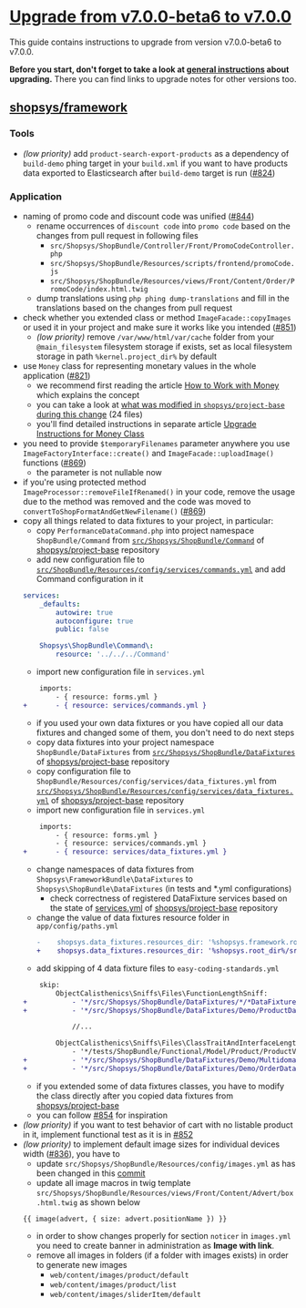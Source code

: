 # [Upgrade from v7.0.0-beta6 to v7.0.0]

This guide contains instructions to upgrade from version v7.0.0-beta6 to v7.0.0.

**Before you start, don't forget to take a look at [general instructions](/UPGRADE.md) about upgrading.**
There you can find links to upgrade notes for other versions too.

## [shopsys/framework]

### Tools
- *(low priority)* add `product-search-export-products` as a dependency of `build-demo` phing target in your `build.xml`
if you want to have products data exported to Elasticsearch after `build-demo` target is run ([#824](https://github.com/shopsys/shopsys/pull/824/files))

### Application
- naming of promo code and discount code was unified ([#844](https://github.com/shopsys/shopsys/pull/844))
    - rename occurrences of `discount code` into `promo code` based on the changes from pull request in following files
        - `src/Shopsys/ShopBundle/Controller/Front/PromoCodeController.php`
        - `src/Shopsys/ShopBundle/Resources/scripts/frontend/promoCode.js`
        - `src/Shopsys/ShopBundle/Resources/views/Front/Content/Order/PromoCode/index.html.twig`
    - dump translations using `php phing dump-translations` and fill in the translations based on the changes from pull request
- check whether you extended class or method `ImageFacade::copyImages` or used it in your project and make sure it works like you intended ([#851](https://github.com/shopsys/shopsys/pull/851))
    - *(low priority)* remove `/var/www/html/var/cache` folder from your `@main_filesystem` filesystem storage if exists, set as local filesystem storage in path `%kernel.project_dir%` by default
- use `Money` class for representing monetary values in the whole application ([#821](https://github.com/shopsys/shopsys/pull/821))
    - we recommend first reading the article [How to Work with Money](/docs/introduction/how-to-work-with-money.md) which explains the concept
    - you can take a look at [what was modified in `shopsys/project-base` during this change](https://github.com/shopsys/project-base/compare/cb6d02f335819aeff575dec01bda5b228263a2eb...c08cac7b55ebc46b43c2e988d36e2f122cbb4598#files_bucket) (24 files)
    - you'll find detailed instructions in separate article [Upgrade Instructions for Money Class](/docs/upgrade/money-class.md)
- you need to provide `$temporaryFilenames` parameter anywhere you use `ImageFactoryInterface::create()` and `ImageFacade::uploadImage()` functions ([#869](https://github.com/shopsys/shopsys/pull/869))
    - the parameter is not nullable now
- if you're using protected method `ImageProcessor::removeFileIfRenamed()` in your code, remove the usage due to the method was removed and the code was moved to `convertToShopFormatAndGetNewFilename()` ([#869](https://github.com/shopsys/shopsys/pull/869))
- copy all things related to data fixtures to your project, in particular:
    - copy `PerformanceDataCommand.php` into project namespace `ShopBundle/Command` from [`src/Shopsys/ShopBundle/Command`](https://github.com/shopsys/project-base/tree/v7.0.0/src/Shopsys/ShopBundle/Command) of [shopsys/project-base] repository
    - add new configuration file to [`src/ShopBundle/Resources/config/services/commands.yml`](https://github.com/shopsys/project-base/tree/v7.0.0/src/Shopsys/ShopBundle/Resources/config/services/commands.yml) and add Command configuration in it
    ```yaml
    services:
        _defaults:
            autowire: true
            autoconfigure: true
            public: false

        Shopsys\ShopBundle\Command\:
            resource: '../../../Command'
    ```
    - import new configuration file in `services.yml`
    ```diff
        imports:
            - { resource: forms.yml }
    +       - { resource: services/commands.yml }
    ```
    - if you used your own data fixtures or you have copied all our data fixtures and changed some of them, you don't need to do next steps
    - copy data fixtures into your project namespace `ShopBundle/DataFixtures` from [`src/Shopsys/ShopBundle/DataFixtures`](https://github.com/shopsys/project-base/tree/v7.0.0/src/Shopsys/ShopBundle/DataFixtures) of [shopsys/project-base] repository
    - copy configuration file to `ShopBundle/Resources/config/services/data_fixtures.yml` from [`src/Shopsys/ShopBundle/Resources/config/services/data_fixtures.yml`](https://github.com/shopsys/project-base/tree/v7.0.0/src/Shopsys/ShopBundle/Resources/config/services/data_fixtures.yml) of [shopsys/project-base] repository
    - import new configuration file in `services.yml`
    ```diff
        imports:
            - { resource: forms.yml }
            - { resource: services/commands.yml }
    +       - { resource: services/data_fixtures.yml }
    ```
    - change namespaces of data fixtures from `Shopsys\FrameworkBundle\DataFixtures` to `Shopsys\ShopBundle\DataFixtures` (in tests and *.yml configurations)
        - check correctness of registered DataFixture services based on the state of [services.yml](https://github.com/shopsys/project-base/blob/v7.0.0/src/Shopsys/ShopBundle/Resources/config/services.yml) of [shopsys/project-base] repository
    - change the value of data fixtures resource folder in `app/config/paths.yml`
        ```diff
        -    shopsys.data_fixtures.resources_dir: '%shopsys.framework.root_dir%/src/DataFixtures/resources'
        +    shopsys.data_fixtures.resources_dir: '%shopsys.root_dir%/src/Shopsys/ShopBundle/DataFixtures/resources'
        ```
    - add skipping of 4 data fixture files to `easy-coding-standards.yml`
    ```diff
        skip:
            ObjectCalisthenics\Sniffs\Files\FunctionLengthSniff:
    +           - '*/src/Shopsys/ShopBundle/DataFixtures/*/*DataFixture.php'
    +           - '*/src/Shopsys/ShopBundle/DataFixtures/Demo/ProductDataFixtureLoader.php'

                //...

            ObjectCalisthenics\Sniffs\Files\ClassTraitAndInterfaceLengthSniff:
                - '*/tests/ShopBundle/Functional/Model/Product/ProductVisibilityRepositoryTest.php'
    +           - '*/src/Shopsys/ShopBundle/DataFixtures/Demo/MultidomainOrderDataFixture.phpFixture.php'
    +           - '*/src/Shopsys/ShopBundle/DataFixtures/Demo/OrderDataFixture.php'
    ```
    - if you extended some of data fixtures classes, you have to modify the class directly after you copied data fixtures from [shopsys/project-base]
    - you can follow [#854](https://github.com/shopsys/shopsys/pull/854) for inspiration
- *(low priority)* if you want to test behavior of cart with no listable product in it, implement functional test as it is in [#852](https://github.com/shopsys/shopsys/pull/852)
- *(low priority)* to implement default image sizes for individual devices width ([#836](https://github.com/shopsys/shopsys/pull/836)), you have to
    - update `src/Shopsys/ShopBundle/Resources/config/images.yml` as has been changed in this [commit](https://github.com/shopsys/shopsys/pull/836/files#diff-6519f98eb70e3d78e0f9756083222ff3)
    - update all image macros in twig template `src/Shopsys/ShopBundle/Resources/views/Front/Content/Advert/box.html.twig` as shown below
    ```twig
    {{ image(advert, { size: advert.positionName }) }}
    ```
    - in order to show changes properly for section `noticer` in `images.yml` you need to create banner in administration as **Image with link**.
    - remove all images in folders (if a folder with images exists) in order to generate new images
        - `web/content/images/product/default`
        - `web/content/images/product/list`
        - `web/content/images/sliderItem/default`

[Upgrade from v7.0.0-beta6 to v7.0.0]: https://github.com/shopsys/shopsys/compare/v7.0.0-beta6...v7.0.0
[shopsys/framework]: https://github.com/shopsys/framework
[shopsys/project-base]: https://github.com/shopsys/project-base
